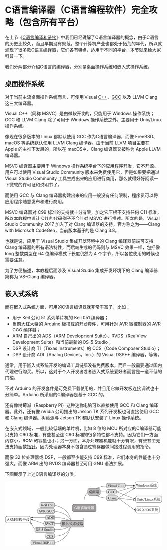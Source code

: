 # C语言编译器（C语言编程软件）完全攻略（包含所有平台）

在上节《[C语言编译和链接](http://c.biancheng.net/view/144.html)》中我们已经讲解了C语言编译器的概念，由于C语言的历史比较久，而且早期没有规范，整个计算机产业也都处于拓荒的年代，所以就涌现了很多款C语言编译器，它们各有特点，适用于不同的平台，本节就来给大家科普一下。

我们分两部分介绍C语言的编译器，分别是桌面操作系统和嵌入式操作系统。

## 桌面操作系统

对于当前主流桌面操作系统而言，可使用 Visual [C++](http://c.biancheng.net/cplus/)、[GCC](http://c.biancheng.net/gcc/) 以及 LLVM Clang 这三大编译器。

Visual C++（简称 MSVC）是由微软开发的，只能用于 Windows 操作系统；GCC 和 LLVM Clang 除了可用于 Windows 操作系统之外，主要用于 Unix/Linux 操作系统。

像现在很多版本的 Linux 都默认使用 GCC 作为C语言编译器，而像 FreeBSD、macOS 等系统默认使用 LLVM Clang 编译器。由于当前 LLVM 项目主要在 Apple 的主推下发展的，所以在 macOS中，Clang 编译器又被称为 Apple LLVM 编译器。

MSVC 编译器主要用于 Windows 操作系统平台下的应用程序开发，它不开源。用户可以使用 Visual Studio Community 版本来免费使用它，但是如果要把通过 Visual Studio Community 工具生成出来的应用进行商用，那么就得好好阅读一下微软的许可证和说明书了。

而使用 GCC 与 Clang 编译器构建出来的应用一般没有任何限制，程序员可以将应用程序随意发布和进行商用。

MSVC 编译器对 C99 标准的支持就十分有限，加之它压根不支持任何 C11 标准，所以本教程中设计 C11 的代码例子不会针对 MSVC 进行描述。所幸的是，Visual Studio Community 2017 加入了对 Clang 编译器的支持，官方称之为——Clang with Microsoft CodeGen，当前版本基于的是 Clang 3.8。

也就是说，应用于 Visual Studio 集成开发环境中的 Clang 编译器前端可支持 Clang 编译器的所有语法特性，而后端生成的代码则与 MSVC 效果一样，包括像 long 整数类型在 64 位编译模式下长度仍然为 4 个字节，所以各位使用的时候也需要注意。

为了方便描述，本教程后面涉及 Visual Studio 集成开发环境下的 Clang 编译器简称为 VS-Clang 编译器。

## 嵌入式系统

而在嵌入式系统方面，可用的C语言编译器就非常丰富了，比如：

- 用于 Keil 公司 51 系列单片机的 Keil C51 编译器；
- 当前大红大紫的 Arduino 板搭载的开发套件，可用针对 AVR 微控制器的 AVR GCC 编译器；
- ARM 自己出的 ADS（ARM Development Suite）、RVDS（RealView Development Suite）和当前最新的 DS-5 Studio；
- DSP 设计商 TI（Texas Instruments）的 CCS（Code Composer Studio）；
- DSP 设计商 ADI（Analog Devices，Inc.）的 Visual DSP++ 编译器，等等。


通常，用于嵌入式系统开发的编译工具链都没有免费版本，而且一般需要通过国内代理进行购买。所以，这对于个人开发者或者嵌入式系统爱好者而言是一道不低的门槛。

不过 Arduino 的开发套件是可免费下载使用的，并且用它做开发板连接调试也十分简单。Arduino 所采用的C编译器是基于 GCC 的。

还有像树莓派（Raspberry Pi）这种迷你电脑可以直接使用 GCC 和 Clang 编译器。此外，还有像 nVidia 公司推出的 Jetson TK 系列开发板也可直接使用 GCC 和 Clang 编译器。树莓派与 Jetson TK 都默认安装了 Linux 操作系统。

在嵌入式领域，一般比较低端的单片机，比如 8 位的 MCU 所对应的C编译器可能只支持 C90 标准，有些甚至连 C90 标准的很多特性都不支持。因为它们一方面内存小，ROM 的容量也小；另一方面，本身处理器机能就十分有限，有些甚至无法支持函数[指针](http://c.biancheng.net/c/80/)，因为处理器本身不包含通过寄存器做间接过程调用的指令。

而像 32 位处理器或 DSP，一般都至少能支持 C99 标准，它们本身的性能也十分强大。而像 ARM 出的 RVDS 编译器甚至可用 GNU 语法扩展。

下图展示了上述C语言编译器的分类。



![C语言编译器的分类](./images/1-1PR1155K6159.jpg)


